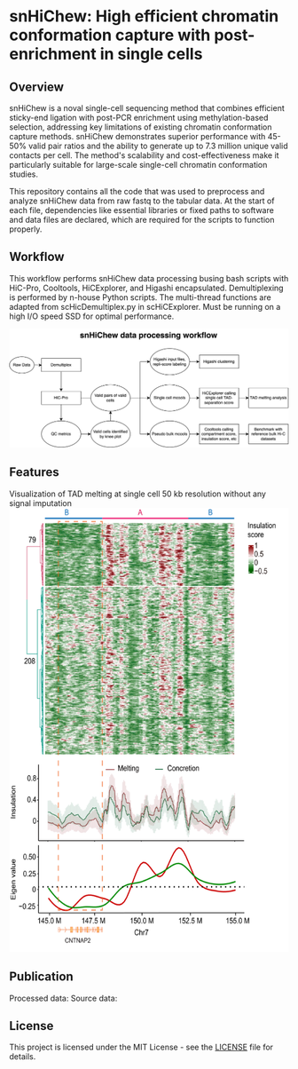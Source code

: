 # snHiChew: High efficient chromatin conformation capture with post-enrichment in single cells

## Overview
snHiChew is a noval single-cell sequencing method that combines efficient sticky-end ligation with post-PCR enrichment using methylation-based selection, addressing key limitations of existing chromatin conformation capture methods. snHiChew demonstrates superior performance with 45-50% valid pair ratios and the ability to generate up to 7.3 million unique valid contacts per cell. The method's scalability and cost-effectiveness make it particularly suitable for large-scale single-cell chromatin conformation studies.

This repository contains all the code that was used to preprocess and analyze snHiChew data from raw fastq to the tabular data. At the start of each file, dependencies like essential libraries or fixed paths to software and data files are declared, which are required for the scripts to function properly.

## Workflow
This workflow performs snHiChew data processing busing bash scripts with HiC-Pro, Cooltools, HiCExplorer, and Higashi encapsulated. 
Demultiplexing is performed by n-house Python scripts. The multi-thread functions are adapted from scHicDemultiplex.py in scHiCExplorer. Must be running on a high I/O speed SSD for optimal performance.

![alt text](https://github.com/genometube/snHiChew/blob/main/snHiChew.png?raw=true)

## Features
Visualization of TAD melting at single cell 50 kb resolution without any signal imputation
<img src="https://github.com/genometube/snHiChew/blob/main/melting.png?raw=true" width="600" height="800">

## Publication
Processed data:
Source data:

## License
This project is licensed under the MIT License - see the [LICENSE](LICENSE) file for details.
